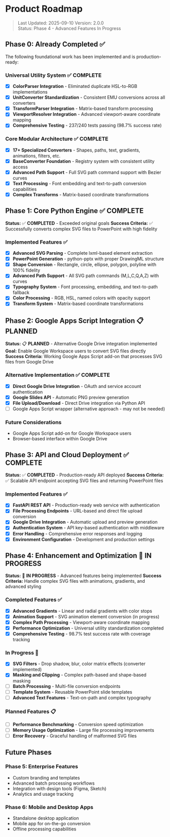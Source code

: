 # Product Roadmap

> Last Updated: 2025-09-10
> Version: 2.0.0  
> Status: Phase 4 - Advanced Features In Progress

## Phase 0: Already Completed ✅

The following foundational work has been implemented and is production-ready:

### Universal Utility System ✅ COMPLETE
- [x] **ColorParser Integration** - Eliminated duplicate HSL-to-RGB implementations
- [x] **UnitConverter Standardization** - Consistent EMU conversions across all converters
- [x] **TransformParser Integration** - Matrix-based transform processing
- [x] **ViewportResolver Integration** - Advanced viewport-aware coordinate mapping
- [x] **Comprehensive Testing** - 237/240 tests passing (98.7% success rate)

### Core Modular Architecture ✅ COMPLETE
- [x] **17+ Specialized Converters** - Shapes, paths, text, gradients, animations, filters, etc.
- [x] **BaseConverter Foundation** - Registry system with consistent utility access
- [x] **Advanced Path Support** - Full SVG path command support with Bezier curves
- [x] **Text Processing** - Font embedding and text-to-path conversion capabilities
- [x] **Complex Transforms** - Matrix-based coordinate transformations

## Phase 1: Core Python Engine ✅ COMPLETE

**Status:** ✅ **COMPLETED** - Exceeded original goals
**Success Criteria:** ✅ Successfully converts complex SVG files to PowerPoint with high fidelity

### Implemented Features ✅

- [x] **Advanced SVG Parsing** - Complete lxml-based element extraction
- [x] **PowerPoint Generation** - python-pptx with proper DrawingML structure  
- [x] **Shape Conversion** - Rectangle, circle, ellipse, polygon, polyline with 100% fidelity
- [x] **Advanced Path Support** - All SVG path commands (M,L,C,Q,A,Z) with curves
- [x] **Typography System** - Font processing, embedding, and text-to-path fallback
- [x] **Color Processing** - RGB, HSL, named colors with opacity support
- [x] **Transform System** - Matrix-based coordinate transformations

## Phase 2: Google Apps Script Integration 📋 PLANNED

**Status:** 📋 **PLANNED** - Alternative Google Drive integration implemented
**Goal:** Enable Google Workspace users to convert SVG files directly
**Success Criteria:** Working Google Apps Script add-on that processes SVG files from Google Drive

### Alternative Implementation ✅ COMPLETE
- [x] **Direct Google Drive Integration** - OAuth and service account authentication
- [x] **Google Slides API** - Automatic PNG preview generation
- [x] **File Upload/Download** - Direct Drive integration via Python API
- [ ] Google Apps Script wrapper (alternative approach - may not be needed)

### Future Considerations
- Google Apps Script add-on for Google Workspace users
- Browser-based interface within Google Drive

## Phase 3: API and Cloud Deployment ✅ COMPLETE

**Status:** ✅ **COMPLETED** - Production-ready API deployed
**Success Criteria:** ✅ Scalable API endpoint accepting SVG files and returning PowerPoint files

### Implemented Features ✅

- [x] **FastAPI REST API** - Production-ready web service with authentication
- [x] **File Processing Endpoints** - URL-based and direct file upload conversion
- [x] **Google Drive Integration** - Automatic upload and preview generation  
- [x] **Authentication System** - API key-based authentication with middleware
- [x] **Error Handling** - Comprehensive error responses and logging
- [x] **Environment Configuration** - Development and production settings

## Phase 4: Enhancement and Optimization 🔄 IN PROGRESS

**Status:** 🔄 **IN PROGRESS** - Advanced features being implemented
**Success Criteria:** Handle complex SVG files with animations, gradients, and advanced styling

### Completed Features ✅

- [x] **Advanced Gradients** - Linear and radial gradients with color stops
- [x] **Animation Support** - SVG animation element conversion (in progress)
- [x] **Complex Path Processing** - Viewport-aware coordinate mapping
- [x] **Performance Optimization** - Universal utility standardization completed
- [x] **Comprehensive Testing** - 98.7% test success rate with coverage tracking

### In Progress 🔄

- [x] **SVG Filters** - Drop shadow, blur, color matrix effects (converter implemented)
- [x] **Masking and Clipping** - Complex path-based and shape-based masking
- [ ] **Batch Processing** - Multi-file conversion endpoints
- [ ] **Template System** - Reusable PowerPoint slide templates
- [ ] **Advanced Text Features** - Text-on-path and complex typography

### Planned Features 📋

- [ ] **Performance Benchmarking** - Conversion speed optimization
- [ ] **Memory Usage Optimization** - Large file processing improvements
- [ ] **Error Recovery** - Graceful handling of malformed SVG files

## Future Phases

### Phase 5: Enterprise Features
- Custom branding and templates
- Advanced batch processing workflows
- Integration with design tools (Figma, Sketch)
- Analytics and usage tracking

### Phase 6: Mobile and Desktop Apps
- Standalone desktop application
- Mobile app for on-the-go conversion
- Offline processing capabilities